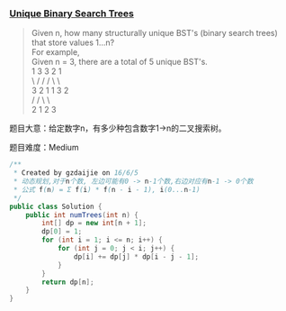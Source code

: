 ### [Unique Binary Search Trees](https://leetcode.com/problems/unique-binary-search-trees/)

> Given n, how many structurally unique BST's (binary search trees) that store values 1...n?  <br/>
> For example,  <br/>
> Given n = 3, there are a total of 5 unique BST's.  <br/>
>    1         3     3      2      1  <br/>
>     \       /     /      / \      \  <br/>
>      3     2     1      1   3      2  <br/>
>     /     /       \                 \  <br/>
>    2     1         2                 3

题目大意：给定数字n，有多少种包含数字1->n的二叉搜索树。

题目难度：Medium

```java
/**
 * Created by gzdaijie on 16/6/5
 * 动态规划,对于n个数, 左边可能有0 -> n-1个数,右边对应有n-1 -> 0个数
 * 公式 f(n) = Σ f(i) * f(n - i - 1), i(0...n-1)
 */
public class Solution {
    public int numTrees(int n) {
        int[] dp = new int[n + 1];
        dp[0] = 1;
        for (int i = 1; i <= n; i++) {
            for (int j = 0; j < i; j++) {
                dp[i] += dp[j] * dp[i - j - 1];
            }
        }
        return dp[n];
    }
}
```